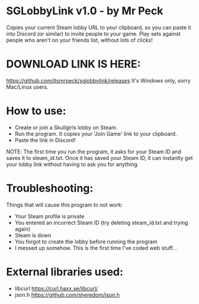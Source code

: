 # SGLobbyLink v1.0 - by Mr Peck

Copies your current Steam lobby URL to your clipboard, so you can paste it into Discord (or similar) to invite people to your game. Play sets against people who aren't on your friends list, without lots of clicks!


# DOWNLOAD LINK IS HERE:

https://github.com/itsmrpeck/sglobbylink/releases
It's Windows only, sorry Mac/Linux users.


# How to use:

- Create or join a Skullgirls lobby on Steam.
- Run the program. It copies your 'Join Game' link to your clipboard.
- Paste the link in Discord!

NOTE: The first time you run the program, it asks for your Steam ID and saves it to steam_id.txt. Once it has saved your Steam ID, it can instantly get your lobby link without having to ask you for anything.


# Troubleshooting:

Things that will cause this program to not work:

- Your Steam profile is private
- You entered an incorrect Steam ID (try deleting steam_id.txt and trying again)
- Steam is down
- You forgot to create the lobby before running the program
- I messed up somehow. This is the first time I've coded web stuff...


# External libraries used:

- libcurl https://curl.haxx.se/libcurl/
- json.h https://github.com/sheredom/json.h
